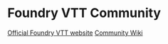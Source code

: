# Foundry VTT Community
[Official Foundry VTT website](http://foundryvtt.com/)
[Community Wiki](https://github.com/foundry-vtt-community/master/wiki)
